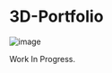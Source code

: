 # 3D-Portfolio

![image](https://github.com/completelyblank/3D-Portfolio/assets/105001837/9d73c943-e707-4e63-a275-7587e33cc90b)

Work In Progress.

